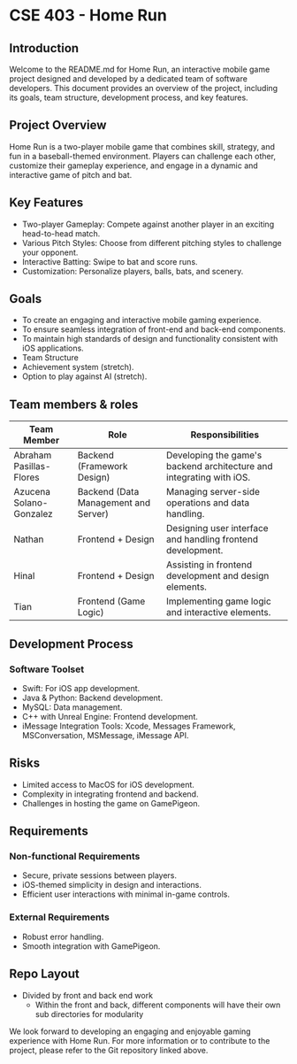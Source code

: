 # CSE 403 - Home Run
## Introduction
Welcome to the README.md for Home Run, an interactive mobile game project designed and developed by a dedicated team of software developers. This document provides an overview of the project, including its goals, team structure, development process, and key features.

## Project Overview
Home Run is a two-player mobile game that combines skill, strategy, and fun in a baseball-themed environment. Players can challenge each other, customize their gameplay experience, and engage in a dynamic and interactive game of pitch and bat.

## Key Features
- Two-player Gameplay: Compete against another player in an exciting head-to-head match.
- Various Pitch Styles: Choose from different pitching styles to challenge your opponent.
- Interactive Batting: Swipe to bat and score runs.
- Customization: Personalize players, balls, bats, and scenery.

## Goals
- To create an engaging and interactive mobile gaming experience.
- To ensure seamless integration of front-end and back-end components.
- To maintain high standards of design and functionality consistent with iOS applications.
- Team Structure
- Achievement system (stretch).
- Option to play against AI (stretch).

## Team members & roles
| Team Member             | Role                                 | Responsibilities                                                     |
|-------------------------|--------------------------------------|----------------------------------------------------------------------|
| Abraham Pasillas-Flores | Backend (Framework Design)           | Developing the game's backend architecture and integrating with iOS. |
| Azucena Solano-Gonzalez | Backend (Data Management and Server) | Managing server-side operations and data handling.                   |
| Nathan                  | Frontend + Design                    | Designing user interface and handling frontend development.          |
| Hinal                   | Frontend + Design                    | Assisting in frontend development and design elements.               |
| Tian                    | Frontend (Game Logic)                | Implementing game logic and interactive elements.                    |

## Development Process
### Software Toolset
- Swift: For iOS app development.
- Java & Python: Backend development.
- MySQL: Data management.
- C++ with Unreal Engine: Frontend development.
- iMessage Integration Tools: Xcode, Messages Framework, MSConversation, MSMessage, iMessage API.

## Risks
- Limited access to MacOS for iOS development.
- Complexity in integrating frontend and backend.
- Challenges in hosting the game on GamePigeon.


## Requirements
### Non-functional Requirements
- Secure, private sessions between players.
- iOS-themed simplicity in design and interactions.
- Efficient user interactions with minimal in-game controls.

### External Requirements
- Robust error handling.
- Smooth integration with GamePigeon.

## Repo Layout
- Divided by front and back end work
    - Within the front and back, different components will have their own sub directories for modularity


We look forward to developing an engaging and enjoyable gaming experience with Home Run. For more information or to contribute to the project, please refer to the Git repository linked above.

